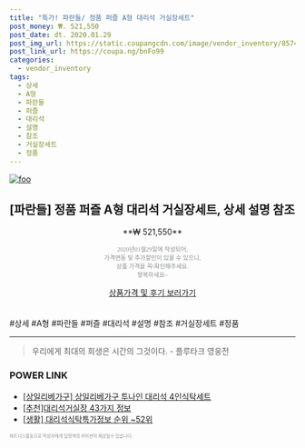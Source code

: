 ```yaml
--- 
title: "특가! 파란들/ 정품 퍼즐 A형 대리석 거실장세트" 
post_money: ₩. 521,550 
post_date: dt. 2020.01.29 
post_img_url: https://static.coupangcdn.com/image/vendor_inventory/8574/5854714c70bfe837e844c3c34ea2f117680d36218f0faa221212f085fb18.jpg 
post_link_url: https://coupa.ng/bnFo99 
categories: 
  - vendor_inventory 
tags: 
  - 상세 
  - A형 
  - 파란들 
  - 퍼즐 
  - 대리석 
  - 설명 
  - 참조 
  - 거실장세트 
  - 정품 
--- 
```

[![foo](https://static.coupangcdn.com/image/vendor_inventory/8574/5854714c70bfe837e844c3c34ea2f117680d36218f0faa221212f085fb18.jpg)](https://coupa.ng/bnFo99) 

## [파란들] 정품 퍼즐 A형 대리석 거실장세트, 상세 설명 참조 
<p style="text-align: center;">**₩ 521,550**</p> 
<p style="text-align: center;"><span style="color: #898c8f; font-family: Georgia,Times,serif; font-size: 0.75em;">2020년01월29일에 작성되어, <br>가격변동 및 추가할인이 있을 수 있으니,<br> 상품 가격을 꼭!확인해주세요.<br>행복하세요~</span> 
</p>	 
<div markdown="0" style="text-align: center;"><a href="https://coupa.ng/bnFo99" class="btn btn--success">상품가격 및 후기 보러가기</a></div> 
<br><br> 
  #상세 #A형 #파란들 #퍼즐 #대리석 #설명 #참조 #거실장세트 #정품 
<hr> 

> 우리에게 최대의 희생은 시간의 그것이다. - 플루타크 영웅전 


### POWER LINK

* <a href="https://blog.naver.com/fasyy4321/221787091716" target="_blank">[상일리베가구] 상일리베가구 투나인 대리석 4인식탁세트</a>
* <a href="https://blog.naver.com/fasyy4321/221789172964" target="_blank">[추천]대리석거실장 43가지 정보</a>
* <a href="https://blog.naver.com/fasyy4321/221770772033" target="_blank"> [생활] 대리석식탁특가정보 순위 ~52위</a>

<span style="color: #898c8f; font-family: Georgia,Times,serif; font-size: 0.55em;">파트너스활동으로 작성자에게 일정액의 커미션이 제공될수 있습니다.</span> 
